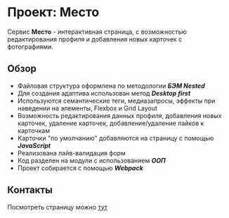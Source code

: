 # Проект: Место

Сервис **Место** - интерактивная страница, с возможностью редактирования профиля и добавления новых карточек с фотографиями.

## Обзор  

* Файловая структура оформлена по методологии ***БЭМ Nested***
* Для создания адаптива использован метод ***Desktop first***
* Используются семантические теги, медиазапросы, эффекты при наведении на элементы, Flexbox и Grid Layout
* Возможность редактирования данных профиля, добавления новых карточек, удаление карточек, 
добавление/удаление лайков к карточкам
* Карточки "по умолчанию" добавляются на страницу с помощью ***JavaScript***
* Реализована лайв-валидация форм
* Код разделен на модули с использованием ***ООП***
* Проект собирается с помощью ***Webpack***

## Контакты

Посмотреть страницу можно [тут](https://svetalexa.github.io/mesto/ "https://svetalexa.github.io/mesto/")
